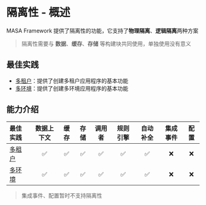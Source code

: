 # 隔离性 - 概述

MASA Framework 提供了隔离性的功能，它支持了**物理隔离**、**逻辑隔离**两种方案

> 隔离性需要与 **数据**、**缓存**、**存储** 等构建块共同使用，单独使用没有意义

## 最佳实践

* [多租户](/framework/building-blocks/isolation/multi-tenant)：提供了创建多租户应用程序的基本功能
* [多环境](/framework/building-blocks/isolation/multi-environment)：提供了创建多环境应用程序的基本功能

## 能力介绍

| 最佳实践                                                          | 数据上下文  | 缓存  | 存储  | 调用者 | 规则引擎 | 自动补全 | 集成事件 | 配置 |
|:--------------------------------------------------------------|:------:|:---:|:---:|:---:|:--:|:----: |:----: |:----: |
| [多租户](/framework/building-blocks/isolation/multi-tenant)      |   ✅    |  ✅  |  ✅  |  ✅  |  ✅ | ✅ | ❌ | ❌ |
| [多环境](/framework/building-blocks/isolation/multi-environment) |   ✅    |  ✅ |  ✅  |  ✅  |  ✅ | ✅ | ❌ | ❌ |

> 集成事件、配置暂时不支持隔离性